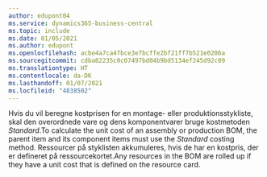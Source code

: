```yaml
---
author: edupont04
ms.service: dynamics365-business-central
ms.topic: include
ms.date: 01/05/2021
ms.author: edupont
ms.openlocfilehash: acbe4a7ca4fbce3e7bcffe2bf21ff7b521e0206a
ms.sourcegitcommit: cdba82235c0c07497bd04b9bd5134ef245d92c09
ms.translationtype: HT
ms.contentlocale: da-DK
ms.lasthandoff: 01/07/2021
ms.locfileid: "4838502"
---
```

<span data-ttu-id="0bd83-101">Hvis du vil beregne kostprisen for en montage- eller produktionsstykliste, skal den overordnede vare og dens komponentvarer bruge kostmetoden *Standard*.</span><span class="sxs-lookup"><span data-stu-id="0bd83-101">To calculate the unit cost of an assembly or production BOM, the parent item and its component items must use the *Standard* costing method.</span></span> <span data-ttu-id="0bd83-102">Ressourcer på styklisten akkumuleres, hvis de har en kostpris, der er defineret på ressourcekortet.</span><span class="sxs-lookup"><span data-stu-id="0bd83-102">Any resources in the BOM are rolled up if they have a unit cost that is defined on the resource card.</span></span>
